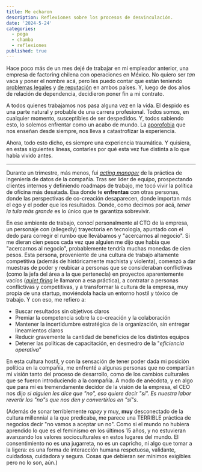 ```yaml
---
title: Me echaron
description: Reflexiones sobre los procesos de desvinculación.
date: '2024-5-24'
categories:
  - pega
  - chamba
  - reflexiones
published: true
---
```


Hace poco más de un mes dejé de trabajar en mi empleador anterior, una empresa de factoring chilena con operaciones en México. No quiero ser _tan_ vaca y poner el nombre acá, pero les puedo contar que están teniendo [problemas legales](https://www.df.cl/mercados/banca-fintech/xepelin-se-querella-contra-hermano-de-socio-de-la-firma-por-uso-de) y [de reputación](https://www.msn.com/es-mx/dinero/noticias/goldman-sachs-en-medio-del-esc%C3%A1ndalo-por-financiar-empresa-liderada-por-xepelin/ar-BB1l27eu) en ambos países. Y, luego de dos años de relación de dependencia, decidieron poner fin a mi contrato.

A todos quienes trabajamos nos pasa alguna vez en la vida. El despido es una parte natural y probable de una carrera profesional. Todos somos, en cualquier momento, susceptibles de ser despedidos. Y, todos sabiendo esto, lo solemos enfrentar como un acabo de mundo. La [aporofobia](https://es.wikipedia.org/wiki/Aporofobia) que nos enseñan desde siempre, nos lleva a catastrofizar la experiencia.

Ahora, todo esto dicho, es siempre una experiencia traumática. Y quisiera, en estas siguientes líneas, contarles por qué esta vez fue distinta a lo que había vivido antes.

---

Durante un trimestre, más menos, fui [_acting manager_](https://media.giphy.com/media/fOPfLzZmTGFSBVMBOs/giphy.gif?cid=790b7611qde63olfhj5xhntuqyzx93294galdvzddbpd4vxn&ep=v1_gifs_search&rid=giphy.gif&ct=g) de la práctica de ingeniería de datos de la compañía. Tras ser líder de equipo, prospectando clientes internos y definiendo roadmaps de trabajo, me tocó vivir la política de oficina más desatada. Esa donde te **enfrentas** con otras personas, donde las perspectivas de co-creación desaparecen, donde importan más el ego y el poder que los resultados. Donde, como decimos por acá, _tener la tula más grande_ es lo único que te garantiza sobrevivir.

En ese ambiente de trabajo, conocí personalmente al CTO de la empresa, un personaje con (allegedly) trayectoria en tecnología, apuntado con el dedo para corregir el rumbo que llevábamos y "acercarnos al negocio". Si me dieran cien pesos cada vez que alguien me dijo que había que "acercarnos al negocio", probablemente tendría muchas monedas de cien pesos. Esta persona, proveniente de una cultura de trabajo altamente competitiva (además de históricamente machista y violenta), comenzó a dar muestras de poder y reubicar a personas que se consideraban conflictivas (como la jefa del área a la que pertenecía) en proyectos aparentemente vacíos ([_quiet firing_](https://hbr.org/2022/11/are-you-being-quiet-fired) le llamaron a esa práctica), a contratar a personas conflictivas y competitivas, y a transformar la cultura de la empresa, muy propia de una startup, moviéndola hacia un entorno hostil y tóxico de trabajo. Y con eso, me refiero a:

* Buscar resultados sin objetivos claros
* Premiar la competencia sobre la co-creación y la colaboración
* Mantener la incertidumbre estratégica de la organización, sin entregar lineamientos claros
* Reducir gravemente la cantidad de beneficios de los distintos equipos
* Detener las políticas de capacitación, en desmedro de la "_eficiencia operativa_"

En esta cultura hostil, y con la sensación de tener poder dada mi posición política en la compañía, me enfrenté a algunas personas que no compartían mi visión tanto del proceso de desarrollo, como de los cambios culturales que se fueron introduciendo a la compañía. A modo de anécdota, y en algo que para mí es tremendamente decidor de la visión de la empresa, el CEO nos dijo <em>si alguien les dice que "no", eso quiere decir "sí". Es nuestra labor revertir los "no"s que nos den y convertirlos en "sí"s</em>.

(Además de sonar terriblemente _rapey_ y muy, **muy** desconectado de la cultura millennial a la que predicaba, me parece una TERRIBLE práctica de negocios decir "no vamos a aceptar un no". Como si el mundo no hubiera aprendido lo que es el feminismo en los últimos 15 años, y no estuvieran avanzando los valores socioculturales en estos lugares del mundo. El consentimiento no es una jugarreta, no es un capricho, ni algo que tomar a la ligera: es una forma de interacción humana respetuosa, validante, cuidadosa, cuidadora y segura. Cosas que debieran ser mínimos exigibles pero no lo son, aún.)
